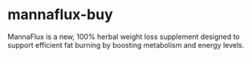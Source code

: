 # mannaflux-buy
MannaFlux is a new, 100% herbal weight loss supplement designed to support efficient fat burning by boosting metabolism and energy levels.
